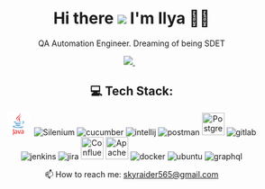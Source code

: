 
<h1 align='center'>
 Hi there  <img src="https://media.giphy.com/media/hvRJCLFzcasrR4ia7z/giphy.gif" width="30px"/> I'm Ilya 👨‍💻
</h1>
<p align='center'>
QA Automation Engineer.
Dreaming of being SDET
</p>

<p align='center'>
  
  <a href="https://www.linkedin.com/in/ilya-kolotovkin/">
    <img src="https://img.shields.io/badge/linkedin-%230077B5.svg?&style=for-the-badge&logo=linkedin&logoColor=white" />
  </a>&nbsp;&nbsp;
</p>
<h2 align='center'>
💻 Tech Stack:
</h2>
<p align='center'>
  <img src="https://github.com/devicons/devicon/blob/master/icons/java/java-original-wordmark.svg" title="Java" alt="Java" width="40" height="40"/>&nbsp;  
  <img src="https://cdn.jsdelivr.net/gh/devicons/devicon/icons/selenium/selenium-original.svg"title="Silenium" alt="Silenium" width="40" height="40" />
  <img src="https://deviconapi.vercel.app/cucumber?color=00A818ff&size=128" alt="cucumber" title="cucumber" width="40" height="40"/>
  <img src="https://github.com/gilbarbara/logos/blob/main/logos/intellij-idea.svg" alt="intellij" title="intellij" width="40" height="40"/>
  <img src="https://avatars.githubusercontent.com/u/10251060?s=200&v=4" alt="postman" title="postman" width="40" height="40"/>
  <img src="https://cdn.jsdelivr.net/gh/devicons/devicon/icons/postgresql/postgresql-original-wordmark.svg" title="PostgreSQL" **alt="PostgreSQL" width="40" height="40"/>
  <img src="https://deviconapi.vercel.app/gitlab?version=plain-wordmark&color=E24329ff&size=128" alt="gitlab" title="gitlab"  width="40" height="40"/>
  <img src="https://deviconapi.vercel.app/jenkins?color=F0D6B7ff&size=40" alt="jenkins" title="jenkins"/>
  <img src="https://deviconapi.vercel.app/jira?color=2684FFff&size=128" alt="jira" title="jira" width="40" height="40"/>
  <img src="https://cdn.jsdelivr.net/gh/devicons/devicon/icons/confluence/confluence-original-wordmark.svg" title="Confluence" **alt="Confluence" width="40"       height="40"/>  
  <img src="https://cdn.jsdelivr.net/gh/devicons/devicon/icons/apache/apache-original-wordmark.svg" title="Apache" **alt="Apache" width="40" height="40"/>
  <img src="https://deviconapi.vercel.app/docker?color=019BC6ff&size=128" alt="docker" title="docker" width="40" height="40"/>
  <img src="https://deviconapi.vercel.app/ubuntu?color=DD4814ff&size=128" alt="ubuntu" title="ubuntu" width="40" height="40"/>
  <img src="https://deviconapi.vercel.app/graphql?color=E434AAff&size=128" alt="graphql" title="graphql" width="40" height="40"/>
</p>

<p align='center'>
  📫 How to reach me: <a href='mailto:skyraider565@gmail.com'>skyraider565@gmail.com</a>
</p>

<!--
**SkyRaider56/SkyRaider56** is a ✨ _special_ ✨ repository because its `README.md` (this file) appears on your GitHub profile.

Here are some ideas to get you started:

- 🔭 I’m currently working on ...
- 🌱 I’m currently learning ...
- 👯 I’m looking to collaborate on ...
- 🤔 I’m looking for help with ...
- 💬 Ask me about ...
- 📫 How to reach me: ...
- 😄 Pronouns: ...
- ⚡ Fun fact: ...
-->
